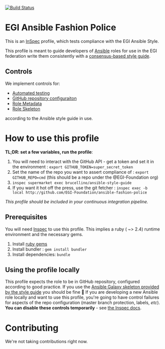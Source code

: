 [![Build Status](https://travis-ci.org/EGI-Foundation/Ansible-Fashion-Police.svg?branch=master)](https://travis-ci.org/EGI-Foundation/Ansible-Fashion-Police)

# EGI Ansible Fashion Police

This is an [InSpec](https://inspec.io) profile, which tests compliance with the EGI Ansible Style.

This profile is meant to guide developers of [Ansible](http://www.ansible.com) roles for use in the EGI
federation write them consistently  with a [consensus-based
style guide](https://github.com/EGI-Foundation/ansible-style-guide).

## Controls

We implement controls for:

- [Automated testing](controls/automated_testing.rb)
- [GitHub repository configuraiton](controls/github.rb)
- [Role Metadata](controls/role_meta.rb)
- [Role Skeleton](controls/role_skeleton.rb)

according to the Ansible style guide in use.

# How to use this profile

**TL;DR: set a few variables, run the profile**:

  1. You will need to interact with the GitHub API - get a token and set it in the environment : `export GITHUB_TOKEN=super_secret_token`
  2. Set the name of the repo you want to assert compliance of : `export GITHUB_REPO=cmd` (this should be a repo under the @EGI-Foundation org)
  3. `inspec supermarket exec brucellino/ansible-style-guide`
  4. If you want it hot off the press, use the git fetcher : `inspec exec -b local http://github.com/EGI-Foundation/ansible-fashion-police`

*This profile should be included in your continuous integration pipeline.*

## Prerequisites

You will need [Inspec](https://inspec.io) to use this profile.
This implies a ruby ( ~> 2.4) runtime environment and the necessary gems.

1. Install [ruby gems](https://rubygems.org/pages/download)
2. Install bundler : `gem install bundler`
3. Install dependencies: `bundle`

## Using the profile locally

This profile expects the role to be in GitHub repository, configured according to good practice.
If you use the [Ansible Galaxy skeleton provided by the style guide](https://github.com/EGI-Foundation/ansible-style-guide/tree/master/egi-galaxy-template) you should be fine :clap:
If you are developing a new Ansible role locally and want to use this profile, you're going to have control failures  for aspects of the repo configuration (master branch protection, labels, _etc_).
**You can disable these controls temporarily** - see [the Inspec docs](https://www.inspec.io/docs/reference/cli/).

# Contributing

We're not taking contributions right now.